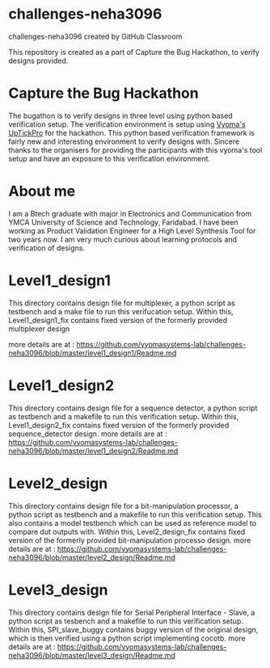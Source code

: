 # challenges-neha3096
challenges-neha3096 created by GitHub Classroom

This repository is created as a part of Capture the Bug Hackathon, to verify designs provided.

# Capture the Bug Hackathon

The bugathon is to verify designs in three level using python based verification setup.
The verification environment is setup using [Vyoma's UpTickPro](https://vyomasystems.com) for the hackathon.
This python based verification framework is fairly new and interesting environment to verify designs with. 
Sincere thanks to the organisers for providing the participants with this vyoma's tool setup and have an exposure
to this verification environment.

# About me

I am a Btech graduate with major in Electronics and Communication from YMCA University of Science and Technology, Faridabad. I have been working as Product Validation Engineer
for a High Level Synthesis Tool for two years now. I am very much curious about learning protocols and verification of designs.

# Level1_design1

This directory contains design file for multiplexer, a python script as testbench and a make file to run this verifucation setup.
Within this, Level1_design1_fix contains fixed version of the formerly provided multiplexer design

more details are at : https://github.com/vyomasystems-lab/challenges-neha3096/blob/master/level1_design1/Readme.md

# Level1_design2

This directory contains design file for a sequence detector, a python script as testbench and a makefile to run this verification setup.
Within this, Level1_design2_fix contains fixed version of the formerly provided sequence_detector design.
more details are at : https://github.com/vyomasystems-lab/challenges-neha3096/blob/master/level1_design2/Readme.md

# Level2_design

This directory contains design file for a bit-manipulation processor, a python script as testbench and a makefile to run this verification setup.
This also contains a model testbench which can be used as reference model to compare dut outputs with.
Within this, Level2_design_fix contains fixed version of the formerly provided bit-manipulation processo design.
more details are at : https://github.com/vyomasystems-lab/challenges-neha3096/blob/master/level2_design/Readme.md

# Level3_design

This directory contains design file for Serial Peripheral Interface - Slave, a python script as tesbench and a makefile to run this verification setup.
Within this, SPI_slave_buggy contains buggy version of the original design, which is then verified using a python script implementing cocotb.
more details are at : https://github.com/vyomasystems-lab/challenges-neha3096/blob/master/level3_design/Readme.md
